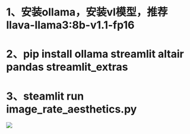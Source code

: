 # 1、安装ollama，安装vl模型，推荐llava-llama3:8b-v1.1-fp16
# 2、pip install ollama streamlit altair pandas streamlit_extras
# 3、steamlit run image_rate_aesthetics.py 


![]([193df0528698904112c716cecc73985.png](https://github.com/lymanzhao/image_rate_aestheics/blob/main/193df0528698904112c716cecc73985.png))
